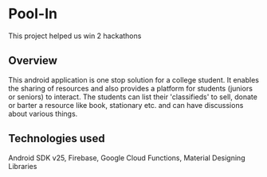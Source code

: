 # Pool-In
This project helped us win 2 hackathons

## Overview
This android application is one stop solution for a college student. 
It enables the sharing of resources and also provides a platform for students (juniors or seniors) to interact. 
The students can list their 'classifieds' to sell, donate or barter a resource like book, stationary etc. and can have discussions about various things.

## Technologies used
Android SDK v25, Firebase, Google Cloud Functions, Material Designing Libraries

